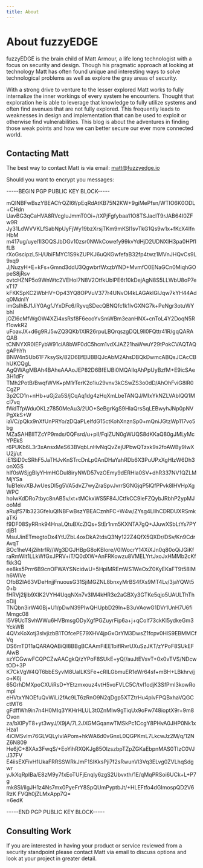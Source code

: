 ```yaml
---
title: About
---
```


# About fuzzyEDGE

fuzzyEDGE is the brain child of Matt Armour, a life long technologist with a focus on security and design. Though his pragmatic approach at looking at technology Matt has often found unique and interesting ways to solve technological problems as well as explore the gray areas of security.


With a strong drive to venture to the lesser explored Matt works to fully internalize the inner workings of every system he encounters. Thought that exploration he is able to leverage that knowledge to fully utilize systems and often find avenues that are not fully explored. This frequently leads to weaknesses in design and implementation that can be used to exploit or otherwise find vulnerabilities. This blog is about the adventures in finding those weak points and how we can better secure our ever more connected world. 

## Contacting Matt

The best way to contact Matt is via email: <matt@fuzzyedge.io>


Should you want to encrypt you messages:

-----BEGIN PGP PUBLIC KEY BLOCK-----

mQINBFwBszYBEACfrQZI6f/pEqRdAtKB75N2KW+9giMePfsn/WTIO6K0ODL+CHdn
UavBG3qCaHVA8RVcgIuJmmT0Oi+/tXPjFgfybaa11O8TSJacIT9rJAB64I0ZFw9R
Jy31LdWVVKLfSabNpUyFjWy19bzXrsjTKm9mKSl1svTkG1Qs9w1x+fKcX4IfnHbM
m417ug/uyel1I3OQSJbDGv10zsr0NWkCowefy99kvYdHjD2UDNXIH3pa0HPfIfLB
rXoGscipzL5H/UbiFMYC1S9kZUPKJ6uQKGwfefaB32fp4twz1MVnJHQvCs9L9xq9
JjNuzyH+E+kFs+Gmnd3ddU3QgwbrfWxzbYND+MvmfO0ENaGCn0MiqhGOpeS8jRsv
ovtcHZNP5o9WnWtc2VEHoI7N8V2OtfkUblPE6t10kDejAgN8S5LLWbU8oP7exT17
kFKKSpKC2WbHV+Op43YQ8OPVuV377r4UNvOI4kLAGAklGIJqw7kYH44Adq0MdnIY
imGsIhBJ1JiY0AgfJYxDFc6/RyvqSDecQBNQfc1k1lvGXNG7k+PeNgr3otuWYbhl
jOZl6cMfWgOW4XZi4xsRsf8F6eooYvSmWBm3eanHNX+cnToL4Y2DoqN5Rf1owkR2
uFoavJX+d6g9RJ5wZQ3QKb1XIR26rpuLBQrqszgDQL9ll0FQttr41R/gqQARAQAB
tCNNYXR0IEFybW91ciA8bWF0dC5hcm1vdXJAZ21haWwuY29tPokCVAQTAQgAPhYh
BNW4n5Ub61F7ksySk/82D6BfElJBBQJcAbM2AhsDBQkDwmcABQsJCAcCBhUKCQgL
AgQWAgMBAh4BAheAAAoJEP82D6BfElJBi0MQAIlqAhPpUyBzfM+E9icSAe3H1dFr
TMh2PotB/BwqfWVK+pM1rTerK2o1iu29vnv3kCSwZS3o0dD/AhOhFviG8lR0CgZP
3p2CD1n+nHb+uGj2a5S/jCqAq1dg4zHqXmLbeTANQJ/MIxYkNZLVAblQQ1Mcl7vq
fWdTfpWduOKLz7850MeAu3/2UO+SeBgrKgS9HIaQrsSqLEBwyhJNp0pNVPgXkS+W
iaVC/pQkx9nXfUnPRYo/zDQaPLeIfdG15ctKohXnznSp0+mQniJGtzWp117vo5bg
MZaSAHBllTZcYP9mds/0QFsrd/u+plI/FqiZUN0gWUQS8dKKaQ80gJMLyMcYPEkS
r6PUKb6L3r3xAnsxMeS63BVqbLnHvNqQvZejUPbwQTzxk9s2foAWBy9IwXU2j/ut
iE1SiD0cSRhF5JaTHJvKnSTrcDnLp0AnDHaYahRDb6X3PuUPxXgHIzW6Dh3onXGS
hIf0sWSjgBIyYHmHGDuI8iryNWD57vzOEmy9dERHla0SV+dhR337NV1QZLMMjYSa
1uB1ekvXBJwUesDI5g5VA5dvZ7wyZraSpvJvrrSGNGjqP5lQfPPvk8lHVHpXgWPC
hoIwKdDRo7tbyc8nAB5v/xt+tMCkxWS5F84JCtfkCC9leFZQybJRbhP2ypMJooMd
aRujfS7Ib323GfeluQINBFwBszYBEACznhFC+W4w/ZYsg4LIlhCDRDUXRSmkaTKi
f9DF08SyRRnk94HnaLQtuBXcZlQs+StEr1nm5KXNTA7gQ+JJuwXSbLtYs7PYdjB1
MsuUinETmegtoDx4YtUZbL4oxDkA2tdsQ3Ny122Z4QfX5QXDr/DSv/Kn9CdrAvqT
BOc1heV4j2ihtrfR//Wg3DGJHBpG8oKBlore//0IWocrY14XiXJn0q80oQiJGiKf
raRmWlt1LLkWfGxJPRV+iT/Q0dXW+AnFRKowzu8VMELYrtJxoJxHMMb2cKffkk3Q
ee8ks5Prrr6B9cnOFWAYSNcidwU+5HplMREmWS1WeOxZ0KyEKaFT9t58lMh6WIVe
OfbB2IA63VDeHnjjFnuousG31SjiMGZNL8bnxyMrBS4fXs9MT4Lv/3jaYQWt50+b
fHRVj2Ijlb9XIK2VYH4UqqNXn7v3IM4kHR3e2aGBXy3GTKe5qjo5UAULThThoDij
TNQbn3irW40Bj+U1/pDwN39PIwQHUpbD29ln+B3uVAowG1DVr1UnH7U6fiMmgc08
I5V9UcTSvhWWu6HVBmsgODyXgfPGZuyrFip6a+j+qCoIf73ckKl5ydkeGm3YckWB
4QVxKoXotj3slvjizbB1TOfcePE79XHV4jpGxOrYM3DwsZ1fcpv0HlS9EBMMCfVq
DS6mTD11aQARAQABiQI8BBgBCAAmFiEE1biflRvrUXuSzJKT/zYPoF8SUkEFAlwB
szYCGwwFCQPCZwAACgkQ/zYPoF8SUkE+yQ//auJtEVsvT+0x0vTVS/NDcwtOD+3P
K7CkVgW4QT6bbESyvM8UaILKSFe+cRILGbmuER1eWr64sf+mBH+LBkhrv/jo+K6j
65GrhDMXpoCXUiRsD+YEtzmxouz4vtH5voFVLC5C/tvI1odjK3SfPml3kowRompl
eHVtxYNOEfuQvWiLi2fAc9LT6zRnO9N2qDgp5XTZtrHu4plvFPQBxhaVQGCctMT6
gFdffWh9in7n4H0MIq3YKHrHLUL3t0ZnMIw9gTiqUx9oFw748ioptX9r+9m8Ovon
za/bXlPyT8+yt3wyJ/X9jA/7L2JXGMGqanwTMSkPc1CcgY8PHvA0JHP0Nk1xHza1
4iOMSvlm76GLVQLyIvlAPom+hkWA6d0vGnxL0QGPKmL7LkcwJz2M/q/12NZ6N809
He6jC+8XAx3FwqS/+EoYihRXQKJg85OlzszbpTZpZGKaEbpnMAS0TIzC0VJJ37FV
E4iisEXFivH1UkaFRRSSWRkJmF1SIKksPji7f2sRwunVl3Vq3ELvg0ZVLhqSdgwr
yJkXqRpIBa/E8zM9y7fxEoTUFjEnqly6zgS2Ubvxth/1E/qMqPRSoi6UCk+L+P7g
mk8SI/ilgJH1z4Ns7mx0PyeFrY8SpQUmPyptbJt/+HLEFtfo4dGImospQD2V6RzK
FVQh0jZLMxApp7Q=  
=6edK

-----END PGP PUBLIC KEY BLOCK-----


## Consulting Work

If you are interested in having your product or service reviewed from a security standpoint please contact Matt via email to discuss options and look at your project in greater detail.
